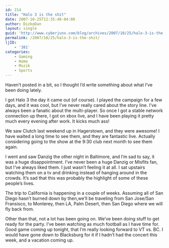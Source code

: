 ```yaml
---
id: 214
title: "Halo 3 is the shit"
date: 2007-10-25T12:35:48-04:00
author: DizkoDan
layout: single
guid: 'http://www.cyberjunx.com/blog/archives/2007/10/25/halo-3-is-the-shit/'
permalink: /2007/10/25/halo-3-is-the-shit/
ljID:
    - '381'
categories:
    - Gaming
    - Home
    - Muzik
    - Sports
---
```


Haven’t posted in a bit, so I thought I’d write something about what I’ve been doing lately.

I got Halo 3 the day it came out (of course). I played the campaign for a few days, and it was cool, but I’ve never really cared about the story line. I’ve always been a fanatic about the multi-player. So once I got a stable network connection up there, I got on xbox live, and I have been playing it pretty much every evening after work. It kicks much ass!

We saw Clutch last weekend up in Hagerstown, and they were awesome! I have waited a long time to see them, and they are fantastic live. Actually considering going to the show at the 9:30 club next month to see them again.

I went and saw Danzig the other night in Baltimore, and I’m sad to say, it was a huge disappointment. I’ve never been a huge Danzig or Misfits fan, but I’ve always liked them. I just wasn’t feeling it at all. I sat upstairs watching them on a tv and drinking instead of hanging around in the crowds. It’s sad that this was probably the highlight of some of these people’s lives.

The trip to California is happening in a couple of weeks. Assuming all of San Diego hasn’t burned down by then,we’ll be traveling from San Jose/San Fransisco, to Monterey, then LA, Palm Desert, then San Diego where we will fly back from.

Other than that, not a lot has been going on. We’ve been doing stuff to get ready for the party. I’ve been watching as much football as I have time for. Good game coming up tonight, that I’m really looking forward to VT vs. BC. I would have gone down to Blacksburg for it if I hadn’t had the concert this week, and a vacation coming up.